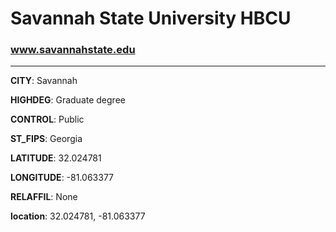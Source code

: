 # Savannah State University HBCU
### www.savannahstate.edu
---
**CITY**: Savannah

**HIGHDEG**: Graduate degree

**CONTROL**: Public

**ST_FIPS**: Georgia

**LATITUDE**: 32.024781

**LONGITUDE**: -81.063377

**RELAFFIL**: None

**location**: 32.024781, -81.063377